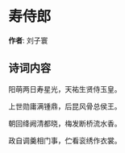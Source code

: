 # 寿侍郎

**作者**: 刘子寰

## 诗词内容

阳萌两日寿星光，天祐生贤侍玉皇。

上世勋庸满锺鼎，后昆风骨总侯王。

朝回绛阙清都晓，梅发断桥流水香。

政自调羹相门事，伫看衮绣作衣裳。

